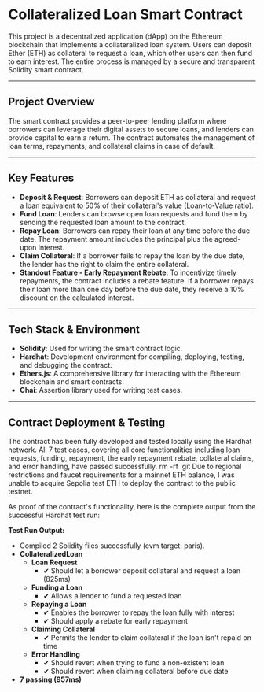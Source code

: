 # Collateralized Loan Smart Contract

This project is a decentralized application (dApp) on the Ethereum blockchain that implements a collateralized loan system. Users can deposit Ether (ETH) as collateral to request a loan, which other users can then fund to earn interest. The entire process is managed by a secure and transparent Solidity smart contract.

---

## Project Overview

The smart contract provides a peer-to-peer lending platform where borrowers can leverage their digital assets to secure loans, and lenders can provide capital to earn a return. The contract automates the management of loan terms, repayments, and collateral claims in case of default.

---

## Key Features

* **Deposit & Request**: Borrowers can deposit ETH as collateral and request a loan equivalent to 50% of their collateral's value (Loan-to-Value ratio).
* **Fund Loan**: Lenders can browse open loan requests and fund them by sending the requested loan amount to the contract.
* **Repay Loan**: Borrowers can repay their loan at any time before the due date. The repayment amount includes the principal plus the agreed-upon interest.
* **Claim Collateral**: If a borrower fails to repay the loan by the due date, the lender has the right to claim the entire collateral.
* **Standout Feature - Early Repayment Rebate**: To incentivize timely repayments, the contract includes a rebate feature. If a borrower repays their loan more than one day before the due date, they receive a 10% discount on the calculated interest.

---

## Tech Stack & Environment

* **Solidity**: Used for writing the smart contract logic.
* **Hardhat**: Development environment for compiling, deploying, testing, and debugging the contract.
* **Ethers.js**: A comprehensive library for interacting with the Ethereum blockchain and smart contracts.
* **Chai**: Assertion library used for writing test cases.

---

## Contract Deployment & Testing

The contract has been fully developed and tested locally using the Hardhat network. All 7 test cases, covering all core functionalities including loan requests, funding, repayment, the early repayment rebate, collateral claims, and error handling, have passed successfully.
rm -rf .git
Due to regional restrictions and faucet requirements for a mainnet ETH balance, I was unable to acquire Sepolia test ETH to deploy the contract to the public testnet.

As proof of the contract's functionality, here is the complete output from the successful Hardhat test run:

**Test Run Output:**

* Compiled 2 Solidity files successfully (evm target: paris).
* **CollateralizedLoan**
    * **Loan Request**
        * ✔ Should let a borrower deposit collateral and request a loan (825ms)
    * **Funding a Loan**
        * ✔ Allows a lender to fund a requested loan
    * **Repaying a Loan**
        * ✔ Enables the borrower to repay the loan fully with interest
        * ✔ Should apply a rebate for early repayment
    * **Claiming Collateral**
        * ✔ Permits the lender to claim collateral if the loan isn't repaid on time
    * **Error Handling**
        * ✔ Should revert when trying to fund a non-existent loan
        * ✔ Should revert when claiming collateral before due date
* **7 passing (957ms)**